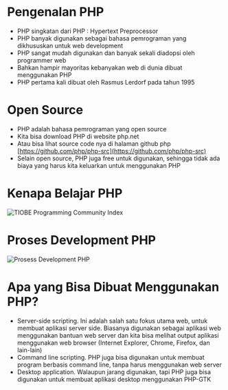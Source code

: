 # Pengenalan PHP

- PHP singkatan dari PHP : Hypertext Preprocessor
- PHP banyak digunakan sebagai bahasa pemrograman yang dikhususkan untuk web development
- PHP sangat mudah digunakan dan banyak sekali diadopsi oleh programmer web
- Bahkan hampir mayoritas kebanyakan web di dunia dibuat menggunakan PHP
- PHP pertama kali dibuat oleh Rasmus Lerdorf pada tahun 1995

# Open Source

- PHP adalah bahasa pemrograman yang open source
- Kita bisa download PHP di website php.net
- Atau bisa lihat source code nya di halaman github php [https://github.com/php/php-src](https://github.com/php/php-src)
- Selain open source, PHP juga free untuk digunakan, sehingga tidak ada biaya yang harus kita keluarkan untuk menggunakan PHP

# Kenapa Belajar PHP

![TIOBE Programming Community Index](/pengenalan-php/Picture%201.PNG "TIOBE Programming Community Index")

# Proses Development PHP

![Prosess Development PHP](/pengenalan-php/Picture%202.PNG "Proses Development PHP")

# Apa yang Bisa Dibuat Menggunakan PHP?

- Server-side scripting. Ini adalah salah satu fokus utama web, untuk membuat aplikasi server side.
Biasanya digunakan sebagai aplikasi web menggunakan bantuan web server dan kita bisa melihat output aplikasi menggunakan web browser (Internet Explorer, Chrome, Firefox, dan lain-lain)
- Command line scripting. PHP juga bisa digunakan untuk membuat program berbasis command line, tanpa harus menggunakan web server
- Desktop application. Walaupun jarang digunakan, tapi PHP juga bisa digunakan untuk membuat aplikasi desktop menggunakan PHP-GTK

